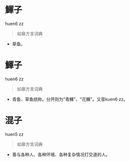 # 鯶子
huen6 zz
> 如皋方言词典
- 草鱼。

# 鯶子
huen6 zz
> 如皋方言词典
- 青鱼、草鱼统称。分开则为"青鯶"、"花鯶"。又音kuen6 zz。

# 混子
huen5 zz
> 如皋方言词典
- 善与各种人、各种环境、各种复杂情况打交道的人。
